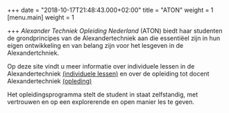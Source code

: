 +++
date = "2018-10-17T21:48:43.000+02:00"
title = "ATON"
weight = 1
[menu.main]
weight = 1

+++
_Alexander Techniek Opleiding Nederland_ (ATON) biedt haar studenten de
grondprincipes van de Alexandertechniek aan die essenti&euml;el zijn in hun
eigen ontwikkeling en van belang zijn voor het lesgeven in de Alexandertchniek.

Op deze site vindt u meer informatie over individuele lessen in de
Alexandertechniek [(individuele lessen)](#individuele-lessen) en over de
opleiding tot docent Alexandertechniek [(opleding)](#opleiding)

Het opleidingsprogramma stelt de student in staat zelfstandig, met vertrouwen en
op een explorerende en open manier les te geven.